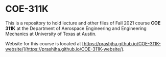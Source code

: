 # COE-311K

This is a repository to hold lecture and other files of Fall 2021 course **COE 311K** at the Department of Aerospace Engineering and Engineering Mechanics at University of Texas at Austin.

Website for this course is located at [https://prashjha.github.io/COE-311K-website/](https://prashjha.github.io/COE-311K-website/).
